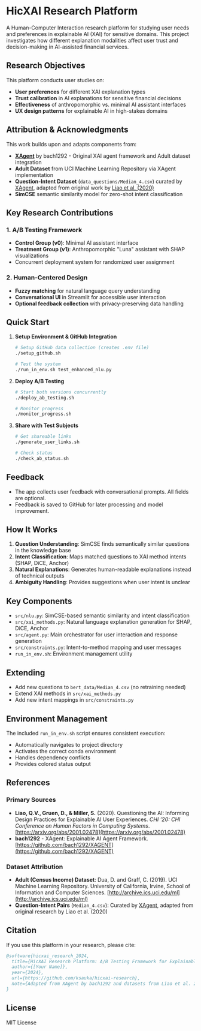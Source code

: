 # HicXAI Research Platform

A Human-Computer Interaction research platform for studying user needs and preferences in explainable AI (XAI) for sensitive domains. This project investigates how different explanation modalities affect user trust and decision-making in AI-assisted financial services.

## Research Objectives

This platform conducts user studies on:
- **User preferences** for different XAI explanation types
- **Trust calibration** in AI explanations for sensitive financial decisions  
- **Effectiveness** of anthropomorphic vs. minimal AI assistant interfaces
- **UX design patterns** for explainable AI in high-stakes domains

## Attribution & Acknowledgments

This work builds upon and adapts components from:
- **[XAgent](https://github.com/bach1292/XAGENT)** by bach1292 - Original XAI agent framework and Adult dataset integration
- **Adult Dataset** from UCI Machine Learning Repository via XAgent implementation
- **Question-Intent Dataset** (`data_questions/Median_4.csv`) curated by [XAgent](https://github.com/bach1292/XAGENT), adapted from original work by [Liao et al. (2020)](https://arxiv.org/abs/2001.02478)
- **SimCSE** semantic similarity model for zero-shot intent classification

## Key Research Contributions

### 1. A/B Testing Framework
- **Control Group (v0)**: Minimal AI assistant interface
- **Treatment Group (v1)**: Anthropomorphic "Luna" assistant with SHAP visualizations
- Concurrent deployment system for randomized user assignment

### 2. Human-Centered Design
- **Fuzzy matching** for natural language query understanding
- **Conversational UI** in Streamlit for accessible user interaction
- **Optional feedback collection** with privacy-preserving data handling


## Quick Start

1. **Setup Environment & GitHub Integration**
   ```bash
   # Setup GitHub data collection (creates .env file)
   ./setup_github.sh
   
   # Test the system
   ./run_in_env.sh test_enhanced_nlu.py
   ```

2. **Deploy A/B Testing**
   ```bash
   # Start both versions concurrently
   ./deploy_ab_testing.sh
   
   # Monitor progress
   ./monitor_progress.sh
   ```

3. **Share with Test Subjects**
   ```bash
   # Get shareable links
   ./generate_user_links.sh
   
   # Check status
   ./check_ab_status.sh
   ```

## Feedback
- The app collects user feedback with conversational prompts. All fields are optional.
- Feedback is saved to GitHub for later processing and model improvement.

## How It Works
1. **Question Understanding**: SimCSE finds semantically similar questions in the knowledge base
2. **Intent Classification**: Maps matched questions to XAI method intents (SHAP, DiCE, Anchor)
3. **Natural Explanations**: Generates human-readable explanations instead of technical outputs
4. **Ambiguity Handling**: Provides suggestions when user intent is unclear

## Key Components
- `src/nlu.py`: SimCSE-based semantic similarity and intent classification
- `src/xai_methods.py`: Natural language explanation generation for SHAP, DiCE, Anchor
- `src/agent.py`: Main orchestrator for user interaction and response generation
- `src/constraints.py`: Intent-to-method mapping and user messages
- `run_in_env.sh`: Environment management utility

## Extending
- Add new questions to `bert_data/Median_4.csv` (no retraining needed)
- Extend XAI methods in `src/xai_methods.py` 
- Add new intent mappings in `src/constraints.py`

## Environment Management
The included `run_in_env.sh` script ensures consistent execution:
- Automatically navigates to project directory
- Activates the correct conda environment
- Handles dependency conflicts
- Provides colored status output

## References

### Primary Sources
- **Liao, Q.V., Gruen, D., & Miller, S.** (2020). Questioning the AI: Informing Design Practices for Explainable AI User Experiences. *CHI '20: CHI Conference on Human Factors in Computing Systems*. [https://arxiv.org/abs/2001.02478](https://arxiv.org/abs/2001.02478)
- **bach1292** - XAgent: Explainable AI Agent Framework. [https://github.com/bach1292/XAGENT](https://github.com/bach1292/XAGENT)

### Dataset Attribution
- **Adult (Census Income) Dataset**: Dua, D. and Graff, C. (2019). UCI Machine Learning Repository. University of California, Irvine, School of Information and Computer Sciences. [http://archive.ics.uci.edu/ml](http://archive.ics.uci.edu/ml)
- **Question-Intent Pairs** (`Median_4.csv`): Curated by [XAgent](https://github.com/bach1292/XAGENT), adapted from original research by Liao et al. (2020)

## Citation

If you use this platform in your research, please cite:

```bibtex
@software{hicxai_research_2024,
  title={HicXAI Research Platform: A/B Testing Framework for Explainable AI User Studies},
  author={[Your Name]},
  year={2024},
  url={https://github.com/ksauka/hicxai-research},
  note={Adapted from XAgent by bach1292 and datasets from Liao et al. 2020}
}
```

## License
MIT License
